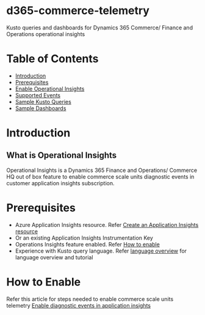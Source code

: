 # d365-commerce-telemetry
Kusto queries and dashboards for Dynamics 365 Commerce/ Finance and Operations operational insights

# Table of Contents
- [Introduction](#what-is-operational-insights)
- [Prerequisites](#prerequisites)
- [Enable Operational Insights](#how-to-enable)
- [Supported Events](Kusto/README.md)
- [Sample Kusto Queries](Kusto/Sample/RetailAPILatency.md)
- [Sample Dashboards](Kusto/Downloads/README.md)

# Introduction
## What is Operational Insights
Operational Insights is a Dynamics 365 Finance and Operations/ Commerce HQ out of box feature to enable commerce scale units diagnostic events in customer application insights subscription.

# Prerequisites
- Azure Application Insights resource. Refer [Create an Application Insights resource](https://learn.microsoft.com/en-us/azure/azure-monitor/app/create-new-resource#create-an-application-insights-resource-1)
- Or an existing Application Insights Instrumentation Key
- Operations Insights feature enabled. Refer [How to enable](#how-to-enable)
- Experience with Kusto query language. Refer [language overview](https://docs.microsoft.com/en-us/azure/kusto/query/) for language overview and tutorial

# How to Enable
Refer this article for steps needed to enable commerce scale units telemetry
[Enable diagnostic events in application insights](https://learn.microsoft.com/en-us/dynamics365/commerce/dev-itpro/retail-component-events-diagnostics-troubleshooting#enable-diagnostic-events-in-application-insights)
